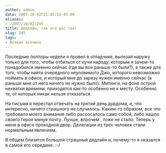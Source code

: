 ```yaml
---
author: admin
date: 2007-10-02T21:42:12-07:00
aliases:
- /2007/10/02/245
title: Дедлайн, так его рас так!
slug: 245
tags:
- Всякая всячина
---
```


Последние полторы недели я провел в отладчике, вылезая наружу только для того, чтобы отбиться от кучи народу, которым я зачем-то понадобился именно сейчас (где вы все раньше-то были?), а также для того, чтобы найти очередного неуловимого Джо, которого невозможно поймать в офисе, и который мне до зарезу нужен именно сейчас (а раньше мне от него ничего не нужно было). Митинги, на фоне острой нехватки времени, приходятся как-то особенно не к месту. Особенно те, от которых никак нельзя отказаться. 

На письма я перестал отвечать на третий день дурдома, и, что интересно, ничего страшного не случилось. Каким-то образом, все что требовало моего внимания либо рассосалось само собой, либо нашло своего героя минуя почту. Лучше, впрочем , тоже не стало. Теперь у меня в офисе проходной двор. Делегации из трех человек стали нормальным явлением. 

В общем близится большой страшный дедлайн и, почему-то я оказался в самой его середине. :-/
